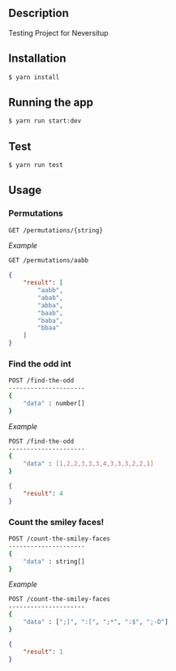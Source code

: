 ## Description

Testing Project for Neversitup

## Installation

```bash
$ yarn install
```

## Running the app

```bash
$ yarn run start:dev
```

## Test

```bash
$ yarn run test
```

## Usage
### Permutations
```bash
GET /permutations/{string}
```
_Example_
```bash
GET /permutations/aabb
```
```json
{
    "result": [
        "aabb",
        "abab",
        "abba",
        "baab",
        "baba",
        "bbaa"
    ]
}
```

### Find the odd int
```bash
POST /find-the-odd
---------------------
{
    "data" : number[]
}
```
_Example_
```bash
POST /find-the-odd
---------------------
{
    "data" : [1,2,2,3,3,3,4,3,3,3,2,2,1]
}
```

```json
{
    "result": 4
}
```

### Count the smiley faces!
```bash
POST /count-the-smiley-faces
---------------------
{
    "data" : string[]
}
```
_Example_
```bash
POST /count-the-smiley-faces
---------------------
{
    "data" : [";]", ":[", ";*", ":$", ";-D"]
}
```

```json
{
    "result": 1
}
```
